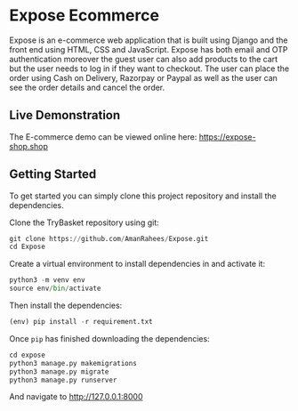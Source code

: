 
# Expose Ecommerce

Expose is an e-commerce web application that is built using Django and the front end using HTML, CSS and JavaScript. Expose has both email and OTP authentication moreover the guest user can also add
products to the cart but the user needs to log in if they want to checkout. The user can place the order using Cash on Delivery, Razorpay or Paypal as well as the user can see the order details and cancel the order.


## Live Demonstration
The E-commerce demo can be viewed online here: https://expose-shop.shop

## Getting Started
To get started you can simply clone this project repository and install the dependencies.

Clone the TryBasket repository using git:
```python
git clone https://github.com/AmanRahees/Expose.git
cd Expose
```

Create a virtual environment to install dependencies in and activate it:
```python
python3 -m venv env
source env/bin/activate
```

Then install the dependencies:
```python
(env) pip install -r requirement.txt
```

Once ```pip``` has finished downloading the dependencies:
```python
cd expose
python3 manage.py makemigrations
python3 manage.py migrate
python3 manage.py runserver
```

And navigate to http://127.0.0.1:8000
